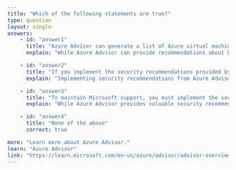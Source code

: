 ```yaml
---
title: "Which of the following statements are true?"
type: question
layout: single
answers:
    - id: "answer1"
      title: "Azure Advisor can generate a list of Azure virtual machines that are protected by Azure Backup"
      explain: "While Azure Advisor can provide recommendations about backup configuration, it does not directly generate lists of protected VMs. This functionality is available in Azure Backup center."

    - id: "answer2"
      title: "If you implement the security recommendations provided by Azure Advisor, your company's security score will decrease"
      explain: "Implementing security recommendations from Azure Advisor will actually increase your company's security score, not decrease it, as you are improving your security posture."

    - id: "answer3"
      title: "To maintain Microsoft support, you must implement the security recommendations provided by Azure Advisor within a period of 30 days"
      explain: "While Azure Advisor provides valuable security recommendations, implementing them is not a requirement for maintaining Microsoft support. These are best practice recommendations, not mandatory support requirements."

    - id: "answer4"
      title: "None of the above"
      correct: true

more: "Learn more about Azure Advisor."
learn: "Azure Advisor"
link: "https://learn.microsoft.com/en-us/azure/advisor/advisor-overview"
---
```

